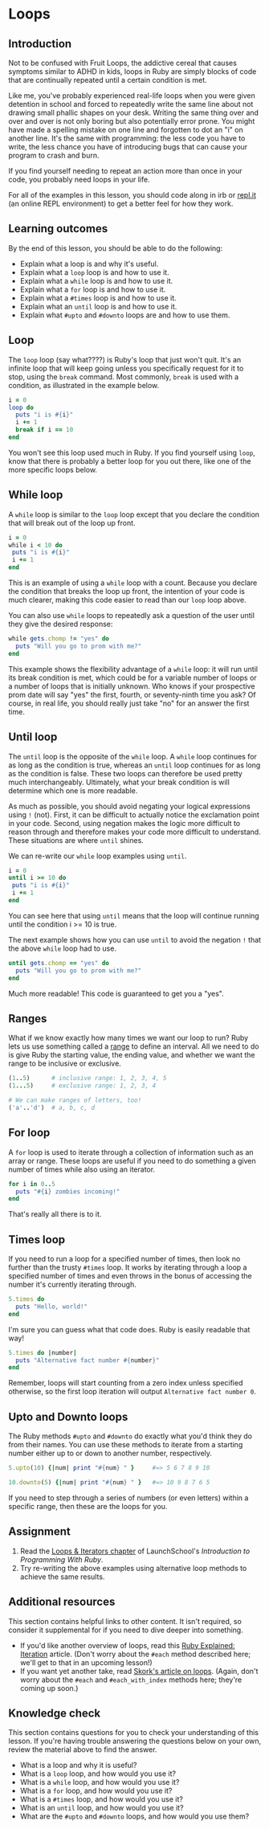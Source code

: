 # Loops

## Introduction

Not to be confused with Fruit Loops, the addictive cereal that causes symptoms similar to ADHD in kids, loops in Ruby are simply blocks of code that are continually repeated until a certain condition is met.

Like me, you've probably experienced real-life loops when you were given detention in school and forced to repeatedly write the same line about not drawing small phallic shapes on your desk. Writing the same thing over and over and over is not only boring but also potentially error prone. You might have made a spelling mistake on one line and forgotten to dot an "i" on another line. It's the same with programming: the less code you have to write, the less chance you have of introducing bugs that can cause your program to crash and burn.

If you find yourself needing to repeat an action more than once in your code, you probably need loops in your life.

For all of the examples in this lesson, you should code along in irb or [repl.it](https://repl.it/languages/ruby) \(an online REPL environment\) to get a better feel for how they work.

## Learning outcomes

By the end of this lesson, you should be able to do the following:

* Explain what a loop is and why it's useful.
* Explain what a `loop` loop is and how to use it.
* Explain what a `while` loop is and how to use it.
* Explain what a `for` loop is and how to use it.
* Explain what a `#times` loop is and how to use it.
* Explain what an `until` loop is and how to use it.
* Explain what `#upto` and `#downto` loops are and how to use them.

## Loop

The `loop` loop \(say what????\) is Ruby's loop that just won't quit. It's an infinite loop that will keep going unless you specifically request for it to stop, using the `break` command. Most commonly, `break` is used with a condition, as illustrated in the example below.

```ruby
i = 0
loop do
  puts "i is #{i}"
  i += 1
  break if i == 10
end
```

You won't see this loop used much in Ruby. If you find yourself using `loop`, know that there is probably a better loop for you out there, like one of the more specific loops below.

## While loop

A `while` loop is similar to the `loop` loop except that you declare the condition that will break out of the loop up front.

```ruby
i = 0
while i < 10 do
 puts "i is #{i}"
 i += 1
end
```

This is an example of using a `while` loop with a count. Because you declare the condition that breaks the loop up front, the intention of your code is much clearer, making this code easier to read than our `loop` loop above.

You can also use `while` loops to repeatedly ask a question of the user until they give the desired response:

```ruby
while gets.chomp != "yes" do
  puts "Will you go to prom with me?"
end
```

This example shows the flexibility advantage of a `while` loop: it will run until its break condition is met, which could be for a variable number of loops or a number of loops that is initially unknown. Who knows if your prospective prom date will say "yes" the first, fourth, or seventy-ninth time you ask? Of course, in real life, you should really just take "no" for an answer the first time.

## Until loop

The `until` loop is the opposite of the `while` loop. A `while` loop continues for as long as the condition is true, whereas an `until` loop continues for as long as the condition is false. These two loops can therefore be used pretty much interchangeably. Ultimately, what your break condition is will determine which one is more readable.

As much as possible, you should avoid negating your logical expressions using `!` \(not\). First, it can be difficult to actually notice the exclamation point in your code. Second, using negation makes the logic more difficult to reason through and therefore makes your code more difficult to understand. These situations are where `until` shines.

We can re-write our `while` loop examples using `until`.

```ruby
i = 0
until i >= 10 do
 puts "i is #{i}"
 i += 1
end
```

You can see here that using `until` means that the loop will continue running until the condition i &gt;= 10 is true.

The next example shows how you can use `until` to avoid the negation `!` that the above `while` loop had to use.

```ruby
until gets.chomp == "yes" do
  puts "Will you go to prom with me?"
end
```

Much more readable! This code is guaranteed to get you a "yes".

## Ranges

What if we know exactly how many times we want our loop to run? Ruby lets us use something called a [range](https://ruby-doc.org/core-2.7.1/Range.html) to define an interval. All we need to do is give Ruby the starting value, the ending value, and whether we want the range to be inclusive or exclusive.

```ruby
(1..5)      # inclusive range: 1, 2, 3, 4, 5
(1...5)     # exclusive range: 1, 2, 3, 4

# We can make ranges of letters, too!
('a'..'d')  # a, b, c, d
```

## For loop

A `for` loop is used to iterate through a collection of information such as an array or range. These loops are useful if you need to do something a given number of times while also using an iterator.

```ruby
for i in 0..5
  puts "#{i} zombies incoming!"
end
```

That's really all there is to it.

## Times loop

If you need to run a loop for a specified number of times, then look no further than the trusty `#times` loop. It works by iterating through a loop a specified number of times and even throws in the bonus of accessing the number it's currently iterating through.

```ruby
5.times do
  puts "Hello, world!"
end
```

I'm sure you can guess what that code does. Ruby is easily readable that way!

```ruby
5.times do |number|
  puts "Alternative fact number #{number}"
end
```

Remember, loops will start counting from a zero index unless specified otherwise, so the first loop iteration will output `Alternative fact number 0`.

## Upto and Downto loops

The Ruby methods `#upto` and `#downto` do exactly what you'd think they do from their names. You can use these methods to iterate from a starting number either up to or down to another number, respectively.

```ruby
5.upto(10) {|num| print "#{num} " }     #=> 5 6 7 8 9 10

10.downto(5) {|num| print "#{num} " }   #=> 10 9 8 7 6 5
```

If you need to step through a series of numbers \(or even letters\) within a specific range, then these are the loops for you.

## Assignment

1. Read the [Loops & Iterators chapter](https://launchschool.com/books/ruby/read/loops_iterators) of LaunchSchool's _Introduction to Programming With Ruby_. 
2. Try re-writing the above examples using alternative loop methods to achieve the same results.

## Additional resources

This section contains helpful links to other content. It isn't required, so consider it supplemental for if you need to dive deeper into something.

* If you'd like another overview of loops, read this [Ruby Explained: Iteration](https://www.eriktrautman.com/posts/ruby-explained-iteration) article. \(Don't worry about the `#each` method described here; we'll get to that in an upcoming lesson!\)
* If you want yet another take, read [Skork's article on loops](https://skorks.com/2009/09/a-wealth-of-ruby-loops-and-iterators/). \(Again, don't worry about the `#each` and `#each_with_index` methods here; they're coming up soon.\)

## Knowledge check

This section contains questions for you to check your understanding of this lesson. If you're having trouble answering the questions below on your own, review the material above to find the answer.

* What is a loop and why it is useful?
* What is a `loop` loop, and how would you use it?
* What is a `while` loop, and how would you use it?
* What is a `for` loop, and how would you use it?
* What is a `#times` loop, and how would you use it?
* What is an `until` loop, and how would you use it?
* What are the `#upto` and `#downto` loops, and how would you use them?

